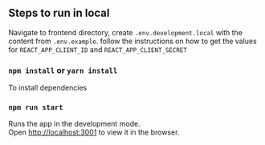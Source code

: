 ## Steps to run in local

Navigate to frontend directory, create `.env.development.local` with the content from `.env.example`. follow the instructions on how to get the values for `REACT_APP_CLIENT_ID` and `REACT_APP_CLIENT_SECRET`

### `npm install` or `yarn install`
To install dependencies

### `npm run start`
Runs the app in the development mode.<br />
Open [http://localhost:3001](http://localhost:3001) to view it in the browser.
